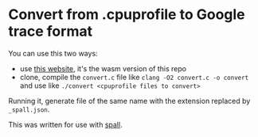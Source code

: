# Convert from .cpuprofile to Google trace format

You can use this two ways:

- use [this website](convert.matradoski.com), it's the wasm version of this repo
- clone, compile the `convert.c` file like `clang -O2 convert.c -o convert` and use like `./convert <cpuprofile files to convert>`

Running it, generate file of the same name with the extension replaced by `_spall.json`.

This was written for use with [spall](https://github.com/colrdavidson/spall-web).
